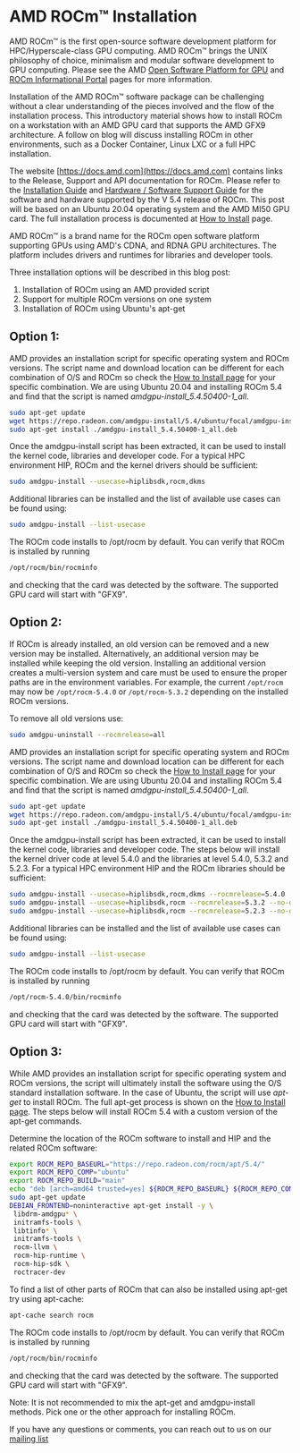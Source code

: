 <!---
Copyright (c) 2023 Advanced Micro Devices, Inc. (AMD)

Permission is hereby granted, free of charge, to any person obtaining a copy
of this software and associated documentation files (the "Software"), to deal
in the Software without restriction, including without limitation the rights
to use, copy, modify, merge, publish, distribute, sublicense, and/or sell
copies of the Software, and to permit persons to whom the Software is
furnished to do so, subject to the following conditions:

The above copyright notice and this permission notice shall be included in all
copies or substantial portions of the Software.

THE SOFTWARE IS PROVIDED "AS IS", WITHOUT WARRANTY OF ANY KIND, EXPRESS OR
IMPLIED, INCLUDING BUT NOT LIMITED TO THE WARRANTIES OF MERCHANTABILITY,
FITNESS FOR A PARTICULAR PURPOSE AND NONINFRINGEMENT. IN NO EVENT SHALL THE
AUTHORS OR COPYRIGHT HOLDERS BE LIABLE FOR ANY CLAIM, DAMAGES OR OTHER
LIABILITY, WHETHER IN AN ACTION OF CONTRACT, TORT OR OTHERWISE, ARISING FROM,
OUT OF OR IN CONNECTION WITH THE SOFTWARE OR THE USE OR OTHER DEALINGS IN THE
SOFTWARE.
--->
# AMD ROCm™ Installation

AMD ROCm™ is the first open-source software development platform for HPC/Hyperscale-class GPU computing. AMD ROCm™ brings the UNIX philosophy of choice, minimalism and modular software development to GPU computing. Please see the AMD [Open Software Platform for GPU](https://www.amd.com/en/graphics/servers-solutions-rocm) and [ROCm Informational Portal](https://docs.amd.com/) pages for more information. 

Installation of the AMD ROCm™ software package can be challenging without a clear understanding of the pieces involved and the flow of the installation process. This introductory material shows how to install ROCm on a workstation with an AMD GPU card that supports the AMD GFX9 architecture. A follow on blog will discuss installing ROCm in other environments, such as a Docker Container, Linux LXC or a full HPC installation. 

The website [https://docs.amd.com](https://docs.amd.com) contains links to the Release, Support and API documentation for ROCm. Please refer to the [Installation Guide](https://docs.amd.com/bundle/ROCm-Installation-Guide-v5.4/page/Introduction_to_ROCm_Installation_Guide_for_Linux.html) and [Hardware / Software Support Guide](https://docs.amd.com/bundle/Hardware_and_Software_Reference_Guide/page/Hardware_and_Software_Support.html) for the software and hardware supported by the V 5.4 release of ROCm. This post will be based on an Ubuntu 20.04 operating system and the AMD MI50 GPU card. The full installation process is documented at [How to Install](https://docs.amd.com/bundle/ROCm-Installation-Guide-v5.4/page/How_to_Install_ROCm.html#_How_to_Install) page.

AMD ROCm™ is a brand name for the ROCm open software platform supporting GPUs using AMD's CDNA, and RDNA GPU architectures. The platform includes drivers and runtimes for libraries and developer tools.

 Three installation options will be described in this blog post:

 1. Installation of ROCm using an AMD provided script
 2. Support for multiple ROCm versions on one system
 3. Installation of ROCm using Ubuntu's apt-get

## Option 1:

AMD provides an installation script for specific operating system and ROCm versions. The script name and download location can be different for each combination of O/S and ROCm so check the [How to Install page](https://docs.amd.com/bundle/ROCm-Installation-Guide-v5.4/page/How_to_Install_ROCm.html#_How_to_Install) for your specific combination. We are using Ubuntu 20.04 and installing ROCm 5.4 and find that the script is named *amdgpu-install_5.4.50400-1_all*.

```bash
sudo apt-get update
wget https://repo.radeon.com/amdgpu-install/5.4/ubuntu/focal/amdgpu-install_5.4.50400-1_all.deb
sudo apt-get install ./amdgpu-install_5.4.50400-1_all.deb
```
Once the amdgpu-install script has been extracted,  it can be used to install the kernel code, libraries and developer code. For a typical HPC environment HIP, ROCm and the kernel drivers should be sufficient:
```bash
sudo amdgpu-install --usecase=hiplibsdk,rocm,dkms
```
Additional libraries can be installed and the list of available use cases can be found using:
```bash
sudo amdgpu-install --list-usecase
```
The ROCm code installs to /opt/rocm by default. You can verify that ROCm is installed by running
```bash
/opt/rocm/bin/rocminfo
```
and checking that the card was detected by the software. The supported GPU card will start with "GFX9". 

## Option 2:

If ROCm is already installed, an old version can be removed and a new version may be installed. Alternatively, an additional version may be installed while keeping the old version. Installing an additional version creates a multi-version system and care must be used to ensure the proper paths are in the environment variables. For example, the current ```/opt/rocm``` may now be ```/opt/rocm-5.4.0``` or ```/opt/rocm-5.3.2``` depending on the installed ROCm versions. 

To remove all old versions use:
```bash
sudo amdgpu-uninstall --rocmrelease=all
```

AMD provides an installation script for specific operating system and ROCm versions. The script name and download location can be different for each combination of O/S and ROCm so check the [How to Install page](https://docs.amd.com/bundle/ROCm-Installation-Guide-v5.4/page/How_to_Install_ROCm.html#_How_to_Install) for your specific combination. We are using Ubuntu 20.04 and installing ROCm 5.4 and find that the script is named *amdgpu-install_5.4.50400-1_all*.

```bash
sudo apt-get update
wget https://repo.radeon.com/amdgpu-install/5.4/ubuntu/focal/amdgpu-install_5.4.50400-1_all.deb
sudo apt-get install ./amdgpu-install_5.4.50400-1_all.deb
```
Once the amdgpu-install script has been extracted,  it can be used to install the kernel code, libraries and developer code.
The steps below will install the kernel driver code at level 5.4.0 and the libraries at level 5.4.0, 5.3.2 and 5.2.3. For a typical HPC environment HIP and the ROCm libraries should be sufficient:
```bash
sudo amdgpu-install --usecase=hiplibsdk,rocm,dkms --rocmrelease=5.4.0
sudo amdgpu-install --usecase=hiplibsdk,rocm --rocmrelease=5.3.2 --no-dkms
sudo amdgpu-install --usecase=hiplibsdk,rocm --rocmrelease=5.2.3 --no-dkms
```
Additional libraries can be installed and the list of available use cases can be found using:
```bash
sudo amdgpu-install --list-usecase
```
The ROCm code installs to /opt/rocm by default. You can verify that ROCm is installed by running
```bash
/opt/rocm-5.4.0/bin/rocminfo
```
and checking that the card was detected by the software. The supported GPU card will start with "GFX9". 

## Option 3:

While AMD provides an installation script for specific operating system and ROCm versions, the script will ultimately install the software using the O/S standard installation software. In the case of Ubuntu, the script will use *apt-get* to  install ROCm.
The full apt-get process is shown on the [How to Install page](https://docs.amd.com/bundle/ROCm-Installation-Guide-v5.4/page/How_to_Install_ROCm.html#_How_to_Install). The steps below will install ROCm 5.4 with a custom version of the apt-get commands. 

Determine the location of the ROCm software to install and HIP and the related ROCm software:
```bash
export ROCM_REPO_BASEURL="https://repo.radeon.com/rocm/apt/5.4/"
export ROCM_REPO_COMP="ubuntu"
export ROCM_REPO_BUILD="main"
echo "deb [arch=amd64 trusted=yes] ${ROCM_REPO_BASEURL} ${ROCM_REPO_COMP} ${ROCM_REPO_BUILD}" > /etc/apt/sources.list.d/rocm.list
sudo apt-get update
DEBIAN_FRONTEND=noninteractive apt-get install -y \
 libdrm-amdgpu* \
 initramfs-tools \
 libtinfo* \
 initramfs-tools \
 rocm-llvm \
 rocm-hip-runtime \
 rocm-hip-sdk \
 roctracer-dev
```
To find a list of other parts of ROCm that can also be installed using apt-get try using apt-cache:
```bash
apt-cache search rocm
```
The ROCm code installs to /opt/rocm by default. You can verify that ROCm is installed by running
```bash
/opt/rocm/bin/rocminfo
```
and checking that the card was detected by the software. The supported GPU card will start with "GFX9". 

Note: It is not recommended to mix the apt-get and amdgpu-install methods. Pick one or the other approach for installing ROCm.

If you have any questions or comments, you can reach out to us on our [mailing list](mailto:dl.amd-lab-notes@amd.com)
